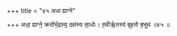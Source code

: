 +++
title = "४५ अधा ह्यग्ने"

+++
अधा॒ ह्यग्ने॒ क्रतो॑र्भ॒द्रस्य॒ दक्ष॑स्य सा॒धोः। र॒थीर्ऋ॒तस्य॑ बृह॒तो ब॒भूथ॑ ॥४५ ॥